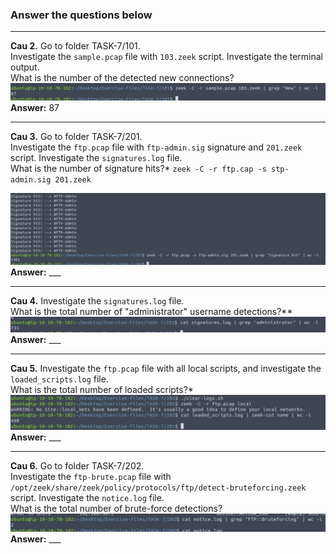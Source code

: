 ### Answer the questions below



---

**Cau 2.** Go to folder TASK-7/101.  
Investigate the `sample.pcap` file with `103.zeek` script. Investigate the terminal output.  
What is the number of the detected new connections?
![alt text](../png/zeek/11.png)
**Answer:** 87

---

**Cau 3.** Go to folder TASK-7/201.  
Investigate the `ftp.pcap` file with `ftp-admin.sig` signature and `201.zeek` script. Investigate the `signatures.log` file.  
What is the number of signature hits?*
`zeek -C -r ftp.cap -s stp-admin.sig 201.zeek`

![alt text](../png/zeek/12.png)
**Answer:** ___

---

**Cau 4.** Investigate the `signatures.log` file.  
What is the total number of "administrator" username detections?**
![alt text](../png/zeek/13.png)
**Answer:** ___

---

**Cau 5.** Investigate the `ftp.pcap` file with all local scripts, and investigate the `loaded_scripts.log` file.  
What is the total number of loaded scripts?*
![alt text](../png/zeek/14.png)
**Answer:** ___

---

**Cau 6.** Go to folder TASK-7/202.  
Investigate the `ftp-brute.pcap` file with `/opt/zeek/share/zeek/policy/protocols/ftp/detect-bruteforcing.zeek` script. Investigate the `notice.log` file.  
What is the total number of brute-force detections?
![alt text](../png/zeek/15.png)
**Answer:** ___

